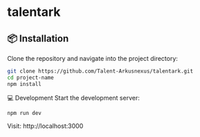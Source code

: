 # talentark

## 📦 Installation

Clone the repository and navigate into the project directory:

```bash
git clone https://github.com/Talent-Arkusnexus/talentark.git
cd project-name
npm install
```




💻 Development
Start the development server:

```
npm run dev
```
Visit: http://localhost:3000
